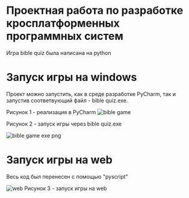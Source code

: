 # Проектная работа по разработке кросплатформенных программных систем
Игра bible quiz была написана на python

# Запуск игры на windows
Проект можно запустить, как в среде разработке PyCharm, так и запустив соответвующий файл - bible quiz.exe.

Рисунок 1 - реализация в PyCharm
![bible game](https://user-images.githubusercontent.com/73533402/207841834-acb4da14-c9d3-4999-a1e8-1259c4b401ed.png)

Рисунок 2 - запуск игры через bible quiz.exe

![bible game exe png](https://user-images.githubusercontent.com/73533402/207842247-fa75ed0c-fa20-4c97-ac2e-ed5eaa5d0e2c.png)

# Запуск игры на web
Весь код был перенесен с помощью "pyscript"

![web](https://user-images.githubusercontent.com/73533402/207852732-a64100ee-a3a3-4690-b0db-65c4ad60cd9c.png) Рисунок 3 - запуск игры на web
